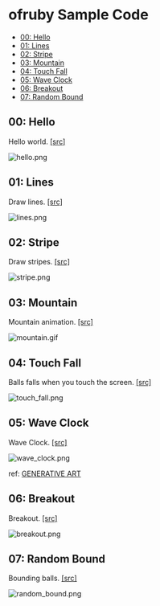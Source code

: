 ofruby Sample Code
===============

- [00: Hello](#00-hello)
- [01: Lines](#01-lines)
- [02: Stripe](#02-stripe)
- [03: Mountain](#03-mountain)
- [04: Touch Fall](#04-touch-fall)
- [05: Wave Clock](#05-wave-clock)
- [06: Breakout](#06-breakout)
- [07: Random Bound](#07-random-bound)

## 00: Hello
Hello world. [[src]](https://github.com/ongaeshi/ofruby-sample/blob/master/hello.rb)

![hello.png](https://raw.github.com/ongaeshi/ofruby-sample/master/images/hello.png)

## 01: Lines
Draw lines. [[src]](https://github.com/ongaeshi/ofruby-sample/blob/master/lines.rb)

![lines.png](https://raw.github.com/ongaeshi/ofruby-sample/master/images/lines.png)

## 02: Stripe
Draw stripes. [[src]](https://github.com/ongaeshi/ofruby-sample/blob/master/stripe.rb)

![stripe.png](https://raw.github.com/ongaeshi/ofruby-sample/master/images/stripe.png)

## 03: Mountain
Mountain animation. [[src]](https://github.com/ongaeshi/ofruby-sample/blob/master/mountain.rb)

![mountain.gif](https://raw.github.com/ongaeshi/ofruby-sample/master/images/mountain.gif)

## 04: Touch Fall
Balls falls when you touch the screen. [[src]](https://github.com/ongaeshi/ofruby-sample/blob/master/touch_fall.rb)

![touch_fall.png](https://raw.github.com/ongaeshi/ofruby-sample/master/images/touch_fall.png)

## 05: Wave Clock
Wave Clock. [[src]](https://github.com/ongaeshi/ofruby-sample/blob/master/wave_clock.rb)

![wave_clock.png](https://raw.github.com/ongaeshi/ofruby-sample/master/images/wave_clock.png) 

ref: [GENERATIVE ART](http://zenbullets.com/book.php)

## 06: Breakout
Breakout. [[src]](https://github.com/ongaeshi/ofruby-sample/blob/master/breakout.rb)

![breakout.png](https://raw.github.com/ongaeshi/ofruby-sample/master/images/breakout.png) 

## 07: Random Bound
Bounding balls. [[src]](https://github.com/ongaeshi/ofruby-sample/blob/master/random_bound.rb)

![random_bound.png](https://raw.github.com/ongaeshi/ofruby-sample/master/images/random_bound.png) 





